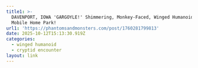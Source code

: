 ```yaml
---
title1: >-
  DAVENPORT, IOWA 'GARGOYLE!' Shimmering, Monkey-Faced, Winged Humanoid Stalked
  Mobile Home Park!
url1: 'https://phantomsandmonsters.com/post/1760281799813'
date: 2025-10-12T15:13:30.919Z
categories:
  - winged humanoid
  - cryptid encounter
layout: link
---
```


